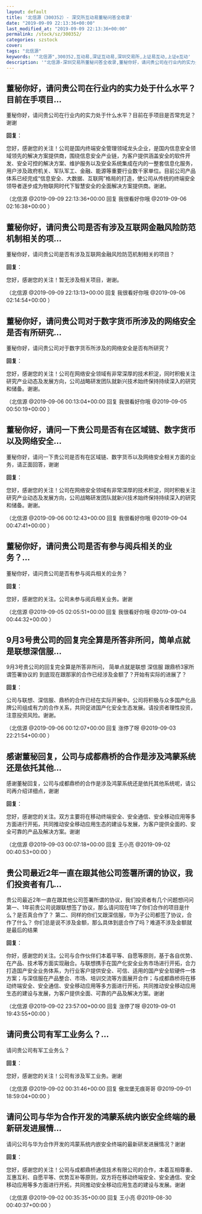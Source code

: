 ```yaml
---
layout: default
title: '北信源（300352）- 深交所互动易董秘问答全收录'
date: "2019-09-09 22:13:36+00:00"
last_modified_at: "2019-09-09 22:13:36+00:00"
permalink: /stock/sz/300352/
categories: szstock
cover: 
tags: "北信源"
keywords: '"北信源",300352,互动易,深证互动易,深圳交易所,上证易互动,上证e互动'
description: '"北信源-深圳交易所董秘问答全收录,董秘你好，请问贵公司在行业内的实力处于什么水平？目前在手项目是否常充足？谢谢"'
---
```


## 董秘你好，请问贵公司在行业内的实力处于什么水平？目前在手项目...

董秘你好，请问贵公司在行业内的实力处于什么水平？目前在手项目是否常充足？谢谢

**回复**：

您好，感谢您的关注！公司是国内终端安全管理领域龙头企业，是国内信息安全领域领先的解决方案提供商，围绕信息安全产业链，为客户提供涵盖安全的软件开发、安全可控的解决方案、维护服务以及安全系统集成在内的一整套信息化服务，用户涉及政府机关、军队军工、金融、能源等重要行业数千家单位。目前公司产品体系已经完成“信息安全、大数据、互联网”格局的打造，使公司从传统的终端安全领导者逐步成为物联网时代下智慧安全的全面解决方案提供商。谢谢。 

（北信源  @2019-09-09 22:13:36+00:00 回复 我很看好你哦  @2019-09-06 02:16:38+00:00 ）

## 董秘你好，请问贵公司是否有涉及互联网金融风险防范机制相关的项...

董秘你好，请问贵公司是否有涉及互联网金融风险防范机制相关的项目？

**回复**：

您好，感谢您的关注！暂无涉及相关项目，谢谢。 

（北信源  @2019-09-09 22:13:13+00:00 回复 我很看好你哦  @2019-09-06 02:14:54+00:00 ）

## 董秘你好，请问贵公司对于数字货币所涉及的网络安全是否有所研究...

董秘你好，请问贵公司对于数字货币所涉及的网络安全是否有所研究？

**回复**：

您好，感谢您的关注！公司在网络安全领域有非常深厚的技术积淀，同时积极关注研究产业动态及发展方向，公司战略研发团队就新兴技术始终保持持续深入的研究和储备。谢谢。 

（北信源  @2019-09-06 00:13:04+00:00 回复 我很看好你哦  @2019-09-05 00:50:19+00:00 ）

## 董秘你好，请问一下贵公司是否有在区域链、数字货币以及网络安全...

董秘你好，请问一下贵公司是否有在区域链、数字货币以及网络安全相关方面的业务，请正面回答，谢谢

**回复**：

您好，感谢您的关注！公司在网络安全领域有非常深厚的技术积淀，同时积极关注研究产业动态及发展方向，公司战略研发团队就新兴技术始终保持持续深入的研究和储备。谢谢。 

（北信源  @2019-09-06 00:12:43+00:00 回复 我很看好你哦  @2019-09-04 00:47:41+00:00 ）

## 董秘你好，请问贵公司是否有参与阅兵相关的业务？...

董秘你好，请问贵公司是否有参与阅兵相关的业务？

**回复**：

您好，感谢您的关注。公司未参与阅兵相关业务。谢谢 

（北信源  @2019-09-05 02:05:51+00:00 回复 我很看好你哦  @2019-09-04 00:44:32+00:00 ）

## 9月3号贵公司的回复完全算是所答非所问，简单点就是联想深信服...

9月3号贵公司的回复完全算是所答非所问，
简单点就是联想 深信服 跟鼎桥3家所谓签署协议的
到底现在跟那家的合作已经涉及金额了？开始有实际的进展了？

**回复**：

公司与联想、深信服、鼎桥的合作已经在实际开展中。公司将积极与众多国产化品牌公司组成有力的合作关系，共同促进国产化安全生态发展。请投资者理性投资，注意投资风险。谢谢。 

（北信源  @2019-09-06 00:12:07+00:00 回复 涨停了呀  @2019-09-03 22:21:54+00:00 ）

## 感谢董秘回复，公司与成都鼎桥的合作是涉及鸿蒙系统还是依托其他...

感谢董秘回复，公司与成都鼎桥的合作是涉及鸿蒙系统还是依托其他系统呢，请公司再介绍详细点，谢谢

**回复**：

您好，感谢您的关注。双方主要将在移动终端安全、安全通信、安全移动应用等多方面进行开拓，共同推动安全移动应用生态的建设与发展，为客户提供全面的、安全可靠的产品及解决方案。谢谢 

（北信源  @2019-09-03 00:07:18+00:00 回复 王小亮  @2019-09-02 00:40:53+00:00 ）

## 贵公司最近2年一直在跟其他公司签署所谓的协议，我们投资者有几...

贵公司最近2年一直在跟其他公司签署所谓的协议，我们投资者有几个问题想问问
第一、1年前贵公司说跟联想签了协议，那么请问现在1年了你们合作的项目是什么？是否真合作了？
第二、同样的你们又跟深信服，华为子公司都签了协议，合作了什么？
你们总是说不涉及金额，那么具体到底合作了吗？难道不涉及金额就是最后的结果

**回复**：

你好，感谢您的关注。公司与合作伙伴们本着平等、自愿等原则，基于各自优势、在产品、技术等方面实现融合。与联想携手在国产化安全业务市场进行开拓，合力打造国产安全业务体系，为行业客户提供安全、可信、适用的国产安全软硬件一体方案；与深信服在产品整合、市场、培训交流等方面展开合作；与成都鼎桥将在移动终端安全、安全通信、安全移动应用等多方面进行开拓，共同推动安全移动应用生态的建设与发展，为客户提供全面、可靠的产品及解决方案。谢谢 

（北信源  @2019-09-02 23:57:00+00:00 回复 涨停了呀  @2019-09-01 19:43:55+00:00 ）

## 请问贵公司有军工业务么？...

请问贵公司有军工业务么？

**回复**：

您好，感谢您的关注！公司有涉及军工业务。谢谢 

（北信源  @2019-09-02 00:31:46+00:00 回复 傲龙堡无痕哥哥  @2019-09-01 18:59:04+00:00 ）

## 请问公司与华为合作开发的鸿蒙系统内嵌安全终端的最新研发进展情...

请问公司与华为合作开发的鸿蒙系统内嵌安全终端的最新研发进展情况？谢谢

**回复**：

您好，感谢您的关注！公司与成都鼎桥通信技术有限公司的合作，本着互相尊重、互惠互利、自愿平等、优势互补等原则，双方将在移动终端安全、安全通信、安全移动应用等多方面进行开拓，共同推动安全移动应用生态的建设与发展。谢谢 

（北信源  @2019-09-02 00:35:35+00:00 回复 王小亮  @2019-08-30 00:40:37+00:00 ）

